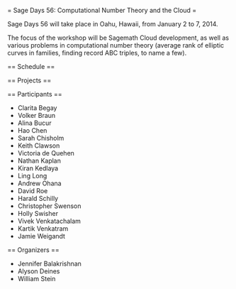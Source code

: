 = Sage Days 56: Computational Number Theory and the Cloud =

Sage Days 56 will take place in Oahu, Hawaii, from January 2 to 7, 2014.  

The focus of the workshop will be Sagemath Cloud development, as well as various problems in computational number theory (average rank of elliptic curves in families, finding record ABC triples, to name a few).

== Schedule ==


== Projects ==

== Participants ==

 * Clarita Begay
 * Volker Braun
 * Alina Bucur
 * Hao Chen
 * Sarah Chisholm
 * Keith Clawson
 * Victoria de Quehen
 * Nathan Kaplan
 * Kiran Kedlaya
 * Ling Long
 * Andrew Ohana
 * David Roe 
 * Harald Schilly
 * Christopher Swenson 
 * Holly Swisher
 * Vivek Venkatachalam
 * Kartik Venkatram
 * Jamie Weigandt

== Organizers ==

  * Jennifer Balakrishnan 
  * Alyson Deines
  * William Stein
